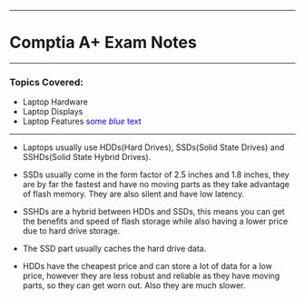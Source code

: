 ------------------------------------
# Comptia A+ Exam Notes
------------------------------------
### Topics Covered:

* Laptop Hardware
* Laptop Displays
* Laptop Features
<span style="color:blue">some *blue* text</span>
------------------------------------

 - Laptops usually use HDDs(Hard Drives), SSDs(Solid State Drives) and SSHDs(Solid State Hybrid Drives).

 - SSDs usually come in the form factor of 2.5 inches and 1.8 inches, they are by far the fastest and 
 have no moving parts as they take advantage of flash memory. They are also silent and have low latency.

 - SSHDs are a hybrid between HDDs and SSDs, this means you can get the benefits and speed of flash storage
 while also having a lower price due to hard drive storage.
 - The SSD part usually caches the hard drive data.

 - HDDs have the cheapest price and can store a lot of data for a low price, however they are less robust and reliable as they have moving parts, so they can get worn out. Also they are much slower.